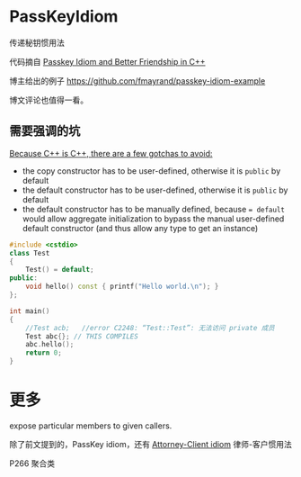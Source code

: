 # PassKeyIdiom
传递秘钥惯用法

代码摘自 [Passkey Idiom and Better Friendship in C++](https://www.spiria.com/en/blog/desktop-software/passkey-idiom-and-better-friendship-c/)

博主给出的例子 https://github.com/fmayrand/passkey-idiom-example

博文评论也值得一看。

## 需要强调的坑

[Because C++ is C++, there are a few gotchas to avoid:](https://stackoverflow.com/a/3218920/6728820)
- the copy constructor has to be user-defined, otherwise it is `public` by default
- the default constructor has to be user-defined, otherwise it is `public` by default
- the default constructor has to be manually defined, because `= default` would allow aggregate initialization to bypass the manual user-defined default constructor (and thus allow any type to get an instance)

```cpp
#include <cstdio>
class Test
{
    Test() = default;
public:
    void hello() const { printf("Hello world.\n"); }
};

int main()
{
    //Test acb;   //error C2248: “Test::Test”: 无法访问 private 成员
    Test abc{}; // THIS COMPILES
    abc.hello();
    return 0;
}
```

# 更多 

expose particular members to given callers.

除了前文提到的，PassKey idiom，还有 [Attorney-Client idiom](http://www.drdobbs.com/friendship-and-the-attorney-client-idiom/184402053)  律师-客户惯用法

P266 聚合类